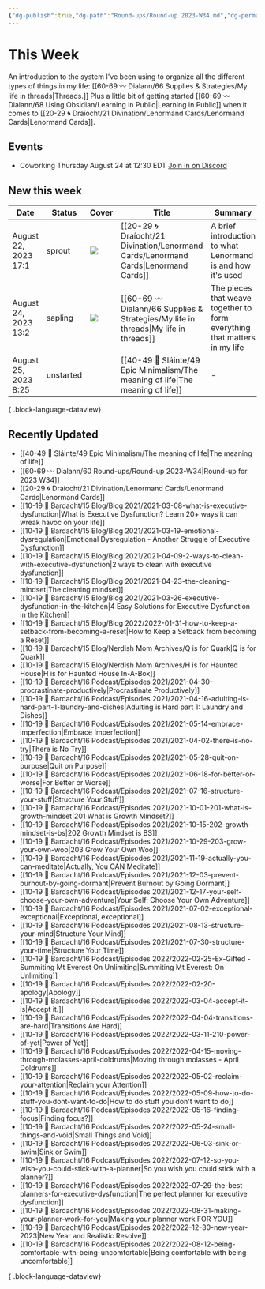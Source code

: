 ```yaml
---
{"dg-publish":true,"dg-path":"Round-ups/Round-up 2023-W34.md","dg-permalink":"2023-W34-roundup","permalink":"/2023-W34-roundup/","title":"Round-up for 2023 W34","contentClasses":"cards cards-1-1","noteIcon":"","created":"2023-08-24T07:47:36","updated":"2023-08-25T08:14:59.606-04:00"}
---
```


# This Week

An introduction to the system I've been using to organize all the different types of things in my life: [[60-69 〰️ Dialann/66 Supplies & Strategies/My life in threads\|Threads.]]
Plus a little bit of getting started [[60-69 〰️ Dialann/68 Using Obsidian/Learning in Public\|Learning in Public]] when it comes to [[20-29 🌀 Draíocht/21 Divination/Lenormand Cards/Lenormand Cards\|Lenormand Cards]].
## Events
- Coworking Thursday August 24 at 12:30 EDT [Join in on Discord](https://discord.com/events/619256988303622144/1144235838742474762)
## New this week

| Date                 | Status    | Cover                                | Title                                                                                   | Summary                                                                   |
| -------------------- | --------- | ------------------------------------ | --------------------------------------------------------------------------------------- | ------------------------------------------------------------------------- |
| August 22, 2023 17:1 | sprout    | ![](https://i.imgur.com/oalw6MG.jpg) | [[20-29 🌀 Draíocht/21 Divination/Lenormand Cards/Lenormand Cards\|Lenormand Cards]] | A brief introduction to what Lenormand is and how it's used               |
| August 24, 2023 13:2 | sapling   | ![](https://i.imgur.com/7JdhQxj.jpg) | [[60-69 〰️ Dialann/66 Supplies & Strategies/My life in threads\|My life in threads]] | The pieces that weave together to form everything that matters in my life |
| August 25, 2023 8:25 | unstarted | ![]()                                | [[40-49 🔅 Sláinte/49 Epic Minimalism/The meaning of life\|The meaning of life]]     | \-                                                                        |

{ .block-language-dataview}

## Recently Updated
- [[40-49 🔅 Sláinte/49 Epic Minimalism/The meaning of life\|The meaning of life]]
- [[60-69 〰️ Dialann/60 Round-ups/Round-up 2023-W34\|Round-up for 2023 W34]]
- [[20-29 🌀 Draíocht/21 Divination/Lenormand Cards/Lenormand Cards\|Lenormand Cards]]
- [[10-19 💢 Bardacht/15 Blog/Blog 2021/2021-03-08-what-is-executive-dysfunction\|What is Executive Dysfunction? Learn 20+ ways it can wreak havoc on your life]]
- [[10-19 💢 Bardacht/15 Blog/Blog 2021/2021-03-19-emotional-dysregulation\|Emotional Dysregulation - Another Struggle of Executive Dysfunction]]
- [[10-19 💢 Bardacht/15 Blog/Blog 2021/2021-04-09-2-ways-to-clean-with-executive-dysfunction\|2 ways to clean with executive dysfunction]]
- [[10-19 💢 Bardacht/15 Blog/Blog 2021/2021-04-23-the-cleaning-mindset\|The cleaning mindset]]
- [[10-19 💢 Bardacht/15 Blog/Blog 2021/2021-03-26-executive-dysfunction-in-the-kitchen\|4 Easy Solutions for Executive Dysfunction in the Kitchen]]
- [[10-19 💢 Bardacht/15 Blog/Blog 2022/2022-01-31-how-to-keep-a-setback-from-becoming-a-reset\|How to Keep a Setback from becoming a Reset]]
- [[10-19 💢 Bardacht/15 Blog/Nerdish Mom Archives/Q is for Quark\|Q is for Quark]]
- [[10-19 💢 Bardacht/15 Blog/Nerdish Mom Archives/H is for Haunted House\|H is for Haunted House In-A-Box]]
- [[10-19 💢 Bardacht/16 Podcast/Episodes 2021/2021-04-30-procrastinate-productively\|Procrastinate Productively]]
- [[10-19 💢 Bardacht/16 Podcast/Episodes 2021/2021-04-16-adulting-is-hard-part-1-laundry-and-dishes\|Adulting is Hard part 1: Laundry and Dishes]]
- [[10-19 💢 Bardacht/16 Podcast/Episodes 2021/2021-05-14-embrace-imperfection\|Embrace Imperfection]]
- [[10-19 💢 Bardacht/16 Podcast/Episodes 2021/2021-04-02-there-is-no-try\|There is No Try]]
- [[10-19 💢 Bardacht/16 Podcast/Episodes 2021/2021-05-28-quit-on-purpose\|Quit on Purpose]]
- [[10-19 💢 Bardacht/16 Podcast/Episodes 2021/2021-06-18-for-better-or-worse\|For Better or Worse]]
- [[10-19 💢 Bardacht/16 Podcast/Episodes 2021/2021-07-16-structure-your-stuff\|Structure Your Stuff]]
- [[10-19 💢 Bardacht/16 Podcast/Episodes 2021/2021-10-01-201-what-is-growth-mindset\|201 What is Growth Mindset?]]
- [[10-19 💢 Bardacht/16 Podcast/Episodes 2021/2021-10-15-202-growth-mindset-is-bs\|202 Growth Mindset is BS]]
- [[10-19 💢 Bardacht/16 Podcast/Episodes 2021/2021-10-29-203-grow-your-own-woo\|203 Grow Your Own Woo]]
- [[10-19 💢 Bardacht/16 Podcast/Episodes 2021/2021-11-19-actually-you-can-meditate\|Actually, You CAN Meditate]]
- [[10-19 💢 Bardacht/16 Podcast/Episodes 2021/2021-12-03-prevent-burnout-by-going-dormant\|Prevent Burnout by Going Dormant]]
- [[10-19 💢 Bardacht/16 Podcast/Episodes 2021/2021-12-17-your-self-choose-your-own-adventure\|Your Self: Choose Your Own Adventure]]
- [[10-19 💢 Bardacht/16 Podcast/Episodes 2021/2021-07-02-exceptional-exceptional\|Exceptional, exceptional]]
- [[10-19 💢 Bardacht/16 Podcast/Episodes 2021/2021-08-13-structure-your-mind\|Structure Your Mind]]
- [[10-19 💢 Bardacht/16 Podcast/Episodes 2021/2021-07-30-structure-your-time\|Structure Your Time]]
- [[10-19 💢 Bardacht/16 Podcast/Episodes 2022/2022-02-25-Ex-Gifted - Summiting Mt Everest On Unlimiting\|Summiting Mt Everest: On Unlimiting]]
- [[10-19 💢 Bardacht/16 Podcast/Episodes 2022/2022-02-20-apology\|Apology]]
- [[10-19 💢 Bardacht/16 Podcast/Episodes 2022/2022-03-04-accept-it-is\|Accept it.]]
- [[10-19 💢 Bardacht/16 Podcast/Episodes 2022/2022-04-04-transitions-are-hard\|Transitions Are Hard]]
- [[10-19 💢 Bardacht/16 Podcast/Episodes 2022/2022-03-11-210-power-of-yet\|Power of Yet]]
- [[10-19 💢 Bardacht/16 Podcast/Episodes 2022/2022-04-15-moving-through-molasses-april-doldrums\|Moving through molasses - April Doldrums]]
- [[10-19 💢 Bardacht/16 Podcast/Episodes 2022/2022-05-02-reclaim-your-attention\|Reclaim your Attention]]
- [[10-19 💢 Bardacht/16 Podcast/Episodes 2022/2022-05-09-how-to-do-stuff-you-dont-want-to-do\|How to do stuff you don't want to do]]
- [[10-19 💢 Bardacht/16 Podcast/Episodes 2022/2022-05-16-finding-focus\|Finding focus?]]
- [[10-19 💢 Bardacht/16 Podcast/Episodes 2022/2022-05-24-small-things-and-void\|Small Things and Void]]
- [[10-19 💢 Bardacht/16 Podcast/Episodes 2022/2022-06-03-sink-or-swim\|Sink or Swim]]
- [[10-19 💢 Bardacht/16 Podcast/Episodes 2022/2022-07-12-so-you-wish-you-could-stick-with-a-planner\|So you wish you could stick with a planner?]]
- [[10-19 💢 Bardacht/16 Podcast/Episodes 2022/2022-07-29-the-best-planners-for-executive-dysfunction\|The perfect planner for executive dysfunction]]
- [[10-19 💢 Bardacht/16 Podcast/Episodes 2022/2022-08-31-making-your-planner-work-for-you\|Making your planner work FOR YOU]]
- [[10-19 💢 Bardacht/16 Podcast/Episodes 2022/2022-12-30-new-year-2023\|New Year and Realistic Resolve]]
- [[10-19 💢 Bardacht/16 Podcast/Episodes 2022/2022-08-12-being-comfortable-with-being-uncomfortable\|Being comfortable with being uncomfortable]]

{ .block-language-dataview}




